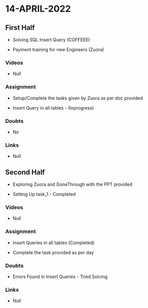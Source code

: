 # 14-APRIL-2022

## First Half

- Solving SQL Insert Query  (COFFEEE)

- Payment training for new Engineers (Zuora)

### Videos

- Null

### Assignment 

- Setup/Complete the tasks given by Zuora as per doc provided

- Insert Query in all tables - (Inprogress)

### Doubts

- No

### Links

- Null

## Second Half

- Exploring Zuora and GoneThrough with the PPT provided 

- Setting Up task_1 - Completed

### Videos

- Null 

### Assignment 

- Insert Queries in all tables (Completed)

- Complete the task provided as per day

### Doubts

- Errors Found in Insert Queries - Tried Solving 

### Links

- Null